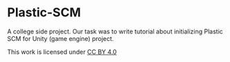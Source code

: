 # Plastic-SCM

A college side project. Our task was to write tutorial about initializing Plastic SCM for Unity (game engine) project.

 This work is licensed under [CC BY 4.0](https://creativecommons.org/licenses/by/4.0/)
